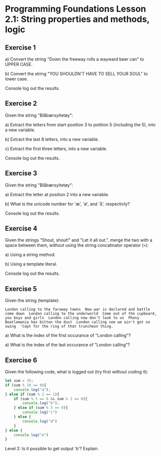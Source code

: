 # Programming Foundations Lesson 2.1: String properties and methods, logic

## Exercise 1
a) Convert the string "Down the freeway rolls a wayward beer can" to UPPER CASE.

b) Convert the string "YOU SHOULDN'T HAVE TO SELL YOUR SOUL" to lower case.

Console log out the results.

## Exercise 2

Given the string "Blåbærsyltetøy": 

a) Extract the letters from start position 3 to potition 5 (including the 5), into a new variable.

b) Extract the last 8 letters, into a new variable.

c) Extract the first three letters, into a new variable.

Console log out the results.

## Exercise 3

Given the string "Blåbærsyltetøy": 

a) Extract the letter at position 2 into a new variable.

b) What is the unicode number for 'æ', 'ø', and 'å', respectivly?

Console log out the results.

## Exercise 4

Given the strings "Shout, shout!" and "Let it all out.", merge the two with a space between them, *without* using the string concatinator operator (`+`):

a) Using a string method.

b) Using a template literal.

Console log out the results.

## Exercise 5

Given the string (template): 

`London calling to the faraway towns 
Now war is declared and battle come down 
London calling to the underworld 
Come out of the cupboard, you boys and girls 
London calling now don't look to us 
Phony Beatlemania has bitten the dust 
London calling see we ain't got no swing 
'Cept for the ring of that truncheon thing.`

a) What is the index of the first occurance of "London calling"?

a) What is the index of the last occurance of "London calling"?

## Exercise 6

Given the following code, what is logged out (try first without coding it):

```js
let sum = 35;
if (sum % 10 == 0){
    console.log("a");
} else if (sum % 2 == 1){
    if (sum % 5 == 0 && sum % 2 == 0){
        console.log("b");
    } else if (sum % 5 == 0){
        console.log("c")
    } else {
        console.log("d")
    }
} else {
    console.log("e")
}
```

Level 2: Is it possible to get output 'b'? Explain.

<!-- This exercise is taken from https://exlskills.com/learn-en/courses/javascript-fundamentals-basics_javascript/conditional-statements-zgrXFcSqdfIF/the-if-statements-YcHrGQKxvTOI/nested-if-statements-nSAoxbDFvMOq -->
